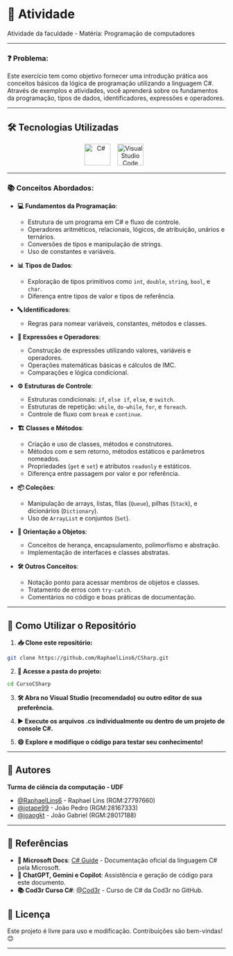 # 📝 Atividade

Atividade da faculdade - Matéria: Programação de computadores

---

### ❓ Problema:
    
Este exercício tem como objetivo fornecer uma introdução prática aos conceitos básicos da lógica de programação utilizando a linguagem C#. 
Através de exemplos e atividades, você aprenderá sobre os fundamentos da programação, tipos de dados, identificadores, expressões e operadores.

---

## 🛠️ Tecnologias Utilizadas

<p align="center"> 
<img src="https://cdn.jsdelivr.net/gh/devicons/devicon/icons/csharp/csharp-original.svg" alt="C#" width="60" height="50"/> &nbsp;&nbsp; 
<img src="https://upload.wikimedia.org/wikipedia/commons/thumb/9/9a/Visual_Studio_Code_1.35_icon.svg/2048px-Visual_Studio_Code_1.35_icon.svg.png" alt="Visual Studio Code" width="60" height="50"/> &nbsp;&nbsp;

---

### 📚 Conceitos Abordados:

* **💻 Fundamentos da Programação**: 
    * Estrutura de um programa em C# e fluxo de controle.
    * Operadores aritméticos, relacionais, lógicos, de atribuição, unários e ternários.
    * Conversões de tipos e manipulação de strings.
    * Uso de constantes e variáveis.

* **📊 Tipos de Dados**: 
    * Exploração de tipos primitivos como `int`, `double`, `string`, `bool`, e `char`.
    * Diferença entre tipos de valor e tipos de referência.

* **🔤 Identificadores**: 
    * Regras para nomear variáveis, constantes, métodos e classes.

* **🧮 Expressões e Operadores**:
    * Construção de expressões utilizando valores, variáveis e operadores.
    * Operações matemáticas básicas e cálculos de IMC.
    * Comparações e lógica condicional.

* **⚙️ Estruturas de Controle**:
    * Estruturas condicionais: `if`, `else if`, `else`, e `switch`.
    * Estruturas de repetição: `while`, `do-while`, `for`, e `foreach`.
    * Controle de fluxo com `break` e `continue`.

* **🏗️ Classes e Métodos**:
    * Criação e uso de classes, métodos e construtores.
    * Métodos com e sem retorno, métodos estáticos e parâmetros nomeados.
    * Propriedades (`get` e `set`) e atributos `readonly` e estáticos.
    * Diferença entre passagem por valor e por referência.

* **📦 Coleções**:
    * Manipulação de arrays, listas, filas (`Queue`), pilhas (`Stack`), e dicionários (`Dictionary`).
    * Uso de `ArrayList` e conjuntos (`Set`).

* **🧩 Orientação a Objetos**:
    * Conceitos de herança, encapsulamento, polimorfismo e abstração.
    * Implementação de interfaces e classes abstratas.

* **🛠️ Outros Conceitos**:
    * Notação ponto para acessar membros de objetos e classes.
    * Tratamento de erros com `try-catch`.
    * Comentários no código e boas práticas de documentação.

---

## 🚀 Como Utilizar o Repositório

1. **📥 Clone este repositório:**
```bash
git clone https://github.com/RaphaelLins6/CSharp.git
```

2. **📂 Acesse a pasta do projeto:**

```bash
cd CursoCSharp
```

3. **🛠️ Abra no Visual Studio (recomendado) ou outro editor de sua preferência.**

4. **▶️ Execute os arquivos .cs individualmente ou dentro de um projeto de console C#.**

5. **😄 Explore e modifique o código para testar seu conhecimento!**

---

## 👥 Autores

**Turma de ciência da computação - UDF**
- [@RaphaelLins6](https://www.github.com/RaphaelLins6) - Raphael Lins (RGM:27797660)
- [@jotape99](https://www.github.com/jotape99) - João Pedro (RGM:28167333)
- [@joaogkt](https://www.github.com/joaogkt) - João Gabriel (RGM:28017188)

---

## 📖 Referências

* **📘 Microsoft Docs**: [C# Guide](https://docs.microsoft.com/en-us/dotnet/csharp/language-reference/) - Documentação oficial da linguagem C# pela Microsoft.
* **🤖 ChatGPT, Gemini e Copilot**: Assistência e geração de código para este documento.
* **📚 Cod3r Curso C#**: [@Cod3r](https://github.com/cod3rcursos/curso-c-sharp) - Curso de C# da Cod3r no GitHub.

## 📜 Licença

Este projeto é livre para uso e modificação. Contribuições são bem-vindas! 😊

---
